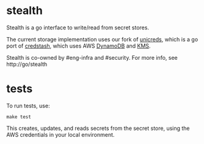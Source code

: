 # stealth

Stealth is a go interface to write/read from secret stores.

The current storage implementation uses our fork of [unicreds](https://github.com/Clever/unicreds), which is a go port of [credstash](https://github.com/fugue/credstash), which uses AWS [DynamoDB](https://aws.amazon.com/dynamodb/) and [KMS](https://aws.amazon.com/kms/).

Stealth is co-owned by #eng-infra and #security. For more info, see http://go/stealth

# tests

To run tests, use:

    make test

This creates, updates, and reads secrets from the secret store, using the AWS credentials in your local environment.
